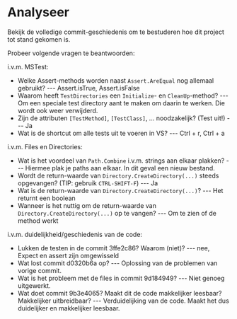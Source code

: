 # Analyseer

Bekijk de volledige commit-geschiedenis om te bestuderen hoe dit project tot stand gekomen is.

Probeer volgende vragen te beantwoorden:

i.v.m. MSTest:

- Welke Assert-methods worden naast `Assert.AreEqual` nog allemaal gebruikt?
--- Assert.isTrue, Assert.isFalse
- Waarom heeft `TestDirectories` een `Initialize`- en `CleanUp`-method?
--- Om een speciale test directory aant te maken om daarin te werken. Die wordt ook weer verwijderd.
- Zijn de attributen `[TestMethod]`, `[TestClass]`, ... noodzakelijk? (Test uit!)
--- Ja
- Wat is de shortcut om alle tests uit te voeren in VS?
--- Ctrl + r, Ctrl + a

i.v.m. Files en Directories:

- Wat is het voordeel van `Path.Combine` i.v.m. strings aan elkaar plakken?
--- Hiermee plak je paths aan elkaar. In dit geval een nieuw bestand.
- Wordt de return-waarde van `Directory.CreateDirectory(...)` steeds opgevangen? (TIP: gebruik `CTRL-SHIFT-F`)
--- Ja
- Wat is de return-waarde van `Directory.CreateDirectory(...)`?
--- Het returnt een boolean
- Wanneer is het nuttig om de return-waarde van `Directory.CreateDirectory(...)` op te vangen?
--- Om te zien of de method werkt

i.v.m. duidelijkheid/geschiedenis van de code:

- Lukken de testen in de commit 3ffe2c86? Waarom (niet)?
--- nee, Expect en assert zijn omgewisseld
- Wat lost commit d0320b6a op?
--- Oplossing van de problemen van vorige commit. 
- Wat is het probleem met de files in commit 9d184949?
--- Niet genoeg uitgewerkt.
- Wat doet commit 9b3e4065? Maakt dit de code makkelijker leesbaar? Makkelijker uitbreidbaar?
--- Verduidelijking van de code. Maakt het dus duidelijker en makkelijker leesbaar.



